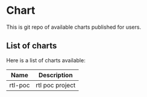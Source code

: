 # Chart

This is git repo of available charts published for users.

## List of charts

Here is a list of charts available:

  Name  | Description
--------|-----------------
rtl-poc | rtl poc project
